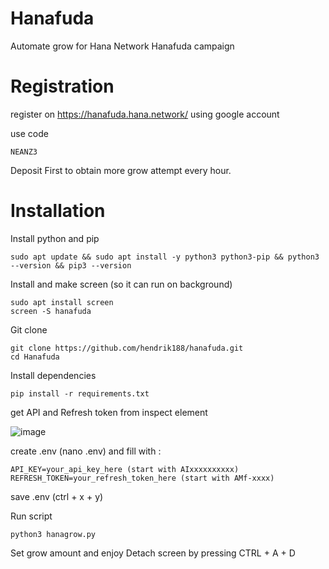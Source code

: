 # Hanafuda
Automate grow for Hana Network Hanafuda campaign

# Registration
register on https://hanafuda.hana.network/ using google account

use code 
```
NEANZ3
```

Deposit First to obtain more grow attempt every hour.

# Installation
Install python and pip
```
sudo apt update && sudo apt install -y python3 python3-pip && python3 --version && pip3 --version
```
Install and make screen (so it can run on background)
```
sudo apt install screen
screen -S hanafuda
```
Git clone
```
git clone https://github.com/hendrik188/hanafuda.git
cd Hanafuda
```
Install dependencies
```
pip install -r requirements.txt
```
get API and Refresh token from inspect element

![image](https://github.com/user-attachments/assets/417911e0-dc0a-4b97-bc62-e74133905332)

create .env (nano .env) and fill with :
```
API_KEY=your_api_key_here (start with AIxxxxxxxxxx)
REFRESH_TOKEN=your_refresh_token_here (start with AMf-xxxx)

```
save .env (ctrl + x + y)

Run script
```
python3 hanagrow.py
```
Set grow amount and enjoy
Detach screen by pressing CTRL + A + D
